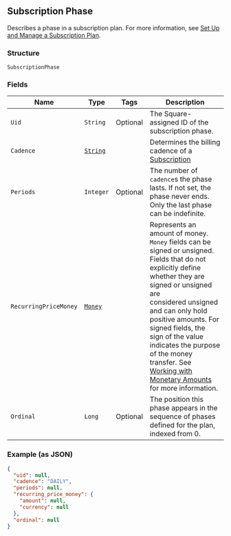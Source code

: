 ## Subscription Phase

Describes a phase in a subscription plan. For more information, see
[Set Up and Manage a Subscription Plan](https://developer.squareup.com/docs/docs/subscriptions-api/setup-plan).

### Structure

`SubscriptionPhase`

### Fields

| Name | Type | Tags | Description |
|  --- | --- | --- | --- |
| `Uid` | `String` | Optional | The Square-assigned ID of the subscription phase. |
| `Cadence` | [`String`](/doc/models/subscription-cadence.md) |  | Determines the billing cadence of a [Subscription](#type-Subscription) |
| `Periods` | `Integer` | Optional | The number of `cadence`s the phase lasts. If not set, the phase never ends. Only the last phase can be indefinite. |
| `RecurringPriceMoney` | [`Money`](/doc/models/money.md) |  | Represents an amount of money. `Money` fields can be signed or unsigned.<br>Fields that do not explicitly define whether they are signed or unsigned are<br>considered unsigned and can only hold positive amounts. For signed fields, the<br>sign of the value indicates the purpose of the money transfer. See<br>[Working with Monetary Amounts](https://developer.squareup.com/docs/build-basics/working-with-monetary-amounts)<br>for more information. |
| `Ordinal` | `Long` | Optional | The position this phase appears in the sequence of phases defined for the plan, indexed from 0. |

### Example (as JSON)

```json
{
  "uid": null,
  "cadence": "DAILY",
  "periods": null,
  "recurring_price_money": {
    "amount": null,
    "currency": null
  },
  "ordinal": null
}
```

